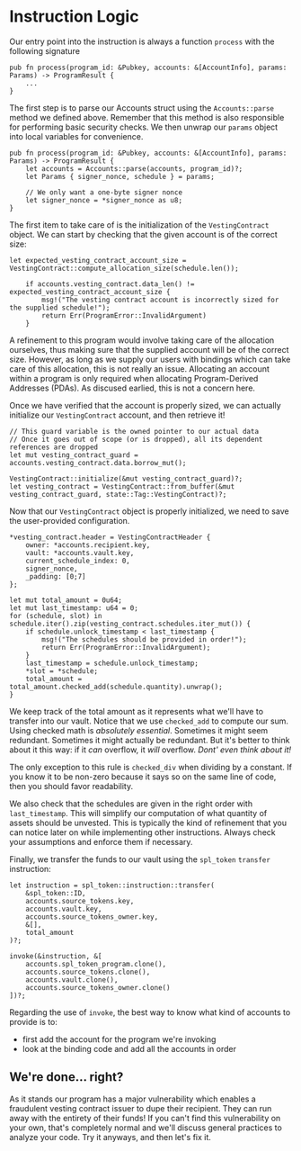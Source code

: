 # Instruction Logic

Our entry point into the instruction is always a function `process` with the following signature

```rust,noplayground
pub fn process(program_id: &Pubkey, accounts: &[AccountInfo], params: Params) -> ProgramResult {
    ...
}
```

The first step is to parse our Accounts struct using the `Accounts::parse` method we defined above.
Remember that this method is also responsible for performing basic security checks.
We then unwrap our `params` object into local variables for convenience.

```rust,noplayground
pub fn process(program_id: &Pubkey, accounts: &[AccountInfo], params: Params) -> ProgramResult {
    let accounts = Accounts::parse(accounts, program_id)?;
    let Params { signer_nonce, schedule } = params;

    // We only want a one-byte signer nonce
    let signer_nonce = *signer_nonce as u8;
}
```

The first item to take care of is the initialization of the `VestingContract` object.
We can start by checking that the given account is of the correct size:

```rust,noplayground
let expected_vesting_contract_account_size = VestingContract::compute_allocation_size(schedule.len());

    if accounts.vesting_contract.data_len() != expected_vesting_contract_account_size {
        msg!("The vesting contract account is incorrectly sized for the supplied schedule!");
        return Err(ProgramError::InvalidArgument)
    }
```

A refinement to this program would involve taking care of the allocation ourselves, thus making sure that the supplied account will be of the correct size.
However, as long as we supply our users with bindings which can take care of this allocation, this is not really an issue.
Allocating an account within a program is only required when allocating Program-Derived Addresses (PDAs).
As discused earlied, this is not a concern here.

Once we have verified that the account is properly sized, we can actually initialize our `VestingContract` account, and then retrieve it!

```rust,noplayground
// This guard variable is the owned pointer to our actual data
// Once it goes out of scope (or is dropped), all its dependent references are dropped
let mut vesting_contract_guard = accounts.vesting_contract.data.borrow_mut();

VestingContract::initialize(&mut vesting_contract_guard)?;
let vesting_contract = VestingContract::from_buffer(&mut vesting_contract_guard, state::Tag::VestingContract)?;
```

Now that our `VestingContract` object is properly initialized, we need to save the user-provided configuration.

```rust,noplayground
*vesting_contract.header = VestingContractHeader { 
    owner: *accounts.recipient.key, 
    vault: *accounts.vault.key,
    current_schedule_index: 0,
    signer_nonce,
    _padding: [0;7] 
};

let mut total_amount = 0u64;
let mut last_timestamp: u64 = 0;
for (schedule, slot) in schedule.iter().zip(vesting_contract.schedules.iter_mut()) {
    if schedule.unlock_timestamp < last_timestamp {
        msg!("The schedules should be provided in order!");
        return Err(ProgramError::InvalidArgument);
    }
    last_timestamp = schedule.unlock_timestamp;
    *slot = *schedule;
    total_amount = total_amount.checked_add(schedule.quantity).unwrap();
}
```

We keep track of the total amount as it represents what we'll have to transfer into our vault.
Notice that we use `checked_add` to compute our sum.
Using checked math is _absolutely essential_.
Sometimes it might seem redundant.
Sometimes it might actually be redundant.
But it's better to think about it this way: if it _can_ overflow, it _will_ overflow.
_Dont' even think about it!_

The only exception to this rule is `checked_div` when dividing by a constant.
If you know it to be non-zero because it says so on the same line of code, then you should favor readability.

We also check that the schedules are given in the right order with `last_timestamp`.
This will simplify our computation of what quantity of assets should be unvested.
This is typically the kind of refinement that you can notice later on while implementing other instructions.
Always check your assumptions and enforce them if necessary.

Finally, we transfer the funds to our vault using the `spl_token` `transfer` instruction:

```rust,noplayground
let instruction = spl_token::instruction::transfer(
    &spl_token::ID, 
    accounts.source_tokens.key, 
    accounts.vault.key, 
    accounts.source_tokens_owner.key, 
    &[], 
    total_amount
)?;

invoke(&instruction, &[
    accounts.spl_token_program.clone(),
    accounts.source_tokens.clone(),
    accounts.vault.clone(),
    accounts.source_tokens_owner.clone()
])?;
```

Regarding the use of `invoke`, the best way to know what kind of accounts to provide is to:

- first add the account for the program we're invoking
- look at the binding code and add all the accounts in order

## We're done... right?

As it stands our program has a major vulnerability which enables a fraudulent vesting contract issuer to dupe their recipient.
They can run away with the entirety of their funds!
If you can't find this vulnerability on your own, that's completely normal and we'll discuss general practices to analyze your code.
Try it anyways, and then let's fix it.
